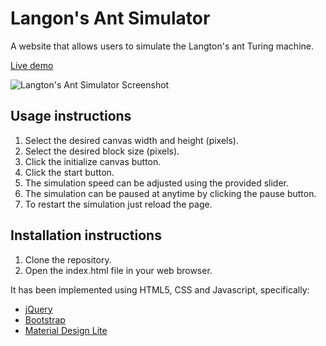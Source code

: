 # Langon's Ant Simulator
A website that allows users to simulate the Langton's ant Turing machine.

[Live demo](http://jordiv.com/dev/langtonsant/)

![Langton's Ant Simulator Screenshot](http://i.imgur.com/RqYeLcw.png)

Usage instructions
---------------
1. Select the desired canvas width and height (pixels).
2. Select the desired block size (pixels).
3. Click the initialize canvas button.
4. Click the start button.
5. The simulation speed can be adjusted using the provided slider.
6. The simulation can be paused at anytime by clicking the pause button.
7. To restart the simulation just reload the page.

Installation instructions
---------------
1. Clone the repository.
2. Open the index.html file in your web browser.

It has been implemented using HTML5, CSS and Javascript, specifically:
- [jQuery](https://jquery.com/)
- [Bootstrap](http://getbootstrap.com/)
- [Material Design Lite](http://www.getmdl.io/)

